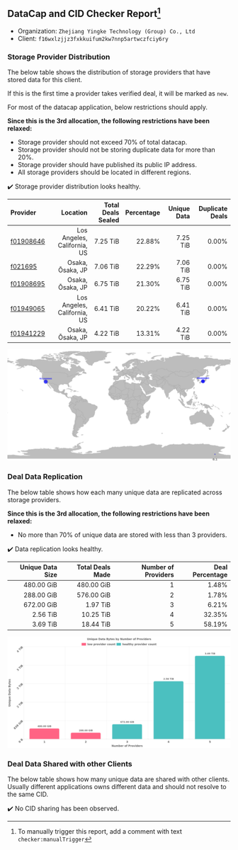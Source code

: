 ## DataCap and CID Checker Report[^1]
 - Organization: `Zhejiang Yingke Technology (Group) Co., Ltd`
 - Client: `f16wxlzjjz3fxkkuifum2kw7nnp5artwczfciy6ry`
### Storage Provider Distribution
The below table shows the distribution of storage providers that have stored data for this client.

If this is the first time a provider takes verified deal, it will be marked as `new`.

For most of the datacap application, below restrictions should apply.

**Since this is the 3rd allocation, the following restrictions have been relaxed:**
 - Storage provider should not exceed 70% of total datacap.
 - Storage provider should not be storing duplicate data for more than 20%.
 - Storage provider should have published its public IP address.
 - All storage providers should be located in different regions.

✔️ Storage provider distribution looks healthy.

| Provider                                              |                    Location | Total Deals Sealed | Percentage | Unique Data | Duplicate Deals |
| :---------------------------------------------------- | --------------------------: | -----------------: | ---------: | ----------: | --------------: |
| [f01908646](https://filfox.info/en/address/f01908646) | Los Angeles, California, US |           7.25 TiB |     22.88% |    7.25 TiB |           0.00% |
| [f021695](https://filfox.info/en/address/f021695)     |            Osaka, Ōsaka, JP |           7.06 TiB |     22.29% |    7.06 TiB |           0.00% |
| [f01908695](https://filfox.info/en/address/f01908695) |            Osaka, Ōsaka, JP |           6.75 TiB |     21.30% |    6.75 TiB |           0.00% |
| [f01949065](https://filfox.info/en/address/f01949065) | Los Angeles, California, US |           6.41 TiB |     20.22% |    6.41 TiB |           0.00% |
| [f01941229](https://filfox.info/en/address/f01941229) |            Osaka, Ōsaka, JP |           4.22 TiB |     13.31% |    4.22 TiB |           0.00% |

![Provider Distribution](https://raw.githubusercontent.com/data-preservation-programs/filplus-checker-assets/main/filecoin-project/filecoin-plus-large-datasets/issues/1330/1671573951536.png)
### Deal Data Replication
The below table shows how each many unique data are replicated across storage providers.

**Since this is the 3rd allocation, the following restrictions have been relaxed:**
- No more than 70% of unique data are stored with less than 3 providers.

✔️ Data replication looks healthy.

| Unique Data Size | Total Deals Made | Number of Providers | Deal Percentage |
| ---------------: | ---------------: | ------------------: | --------------: |
|       480.00 GiB |       480.00 GiB |                   1 |           1.48% |
|       288.00 GiB |       576.00 GiB |                   2 |           1.78% |
|       672.00 GiB |         1.97 TiB |                   3 |           6.21% |
|         2.56 TiB |        10.25 TiB |                   4 |          32.35% |
|         3.69 TiB |        18.44 TiB |                   5 |          58.19% |

![Replication Distribution](https://raw.githubusercontent.com/data-preservation-programs/filplus-checker-assets/main/filecoin-project/filecoin-plus-large-datasets/issues/1330/1671573952383.png)
### Deal Data Shared with other Clients
The below table shows how many unique data are shared with other clients.
Usually different applications owns different data and should not resolve to the same CID.

✔️ No CID sharing has been observed.

[^1]: To manually trigger this report, add a comment with text `checker:manualTrigger`
